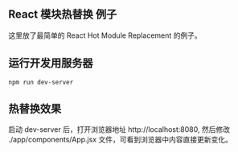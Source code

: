 ## React 模块热替换 例子

这里放了最简单的 React Hot Module Replacement 的例子。

## 运行开发用服务器

    npm run dev-server

## 热替换效果

启动 dev-server 后，打开浏览器地址 http://localhost:8080,
然后修改 ./app/components/App.jsx 文件，可看到浏览器中内容直接更新变化。
